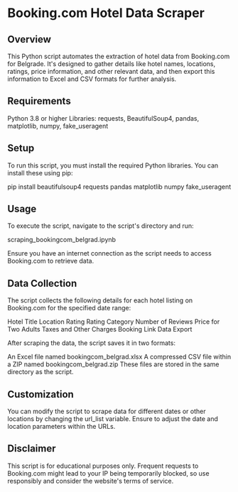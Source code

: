 # Booking.com Hotel Data Scraper

## Overview
This Python script automates the extraction of hotel data from Booking.com for Belgrade. It's designed to gather details like hotel names, locations, ratings, price information, and other relevant data, and then export this information to Excel and CSV formats for further analysis.

## Requirements
Python 3.8 or higher
Libraries: requests, BeautifulSoup4, pandas, matplotlib, numpy, fake_useragent

## Setup
To run this script, you must install the required Python libraries. You can install these using pip:

pip install beautifulsoup4 requests pandas matplotlib numpy fake_useragent


## Usage
To execute the script, navigate to the script's directory and run:

scraping_bookingcom_belgrad.ipynb

Ensure you have an internet connection as the script needs to access Booking.com to retrieve data.

## Data Collection
The script collects the following details for each hotel listing on Booking.com for the specified date range:

Hotel Title
Location
Rating
Rating Category
Number of Reviews
Price for Two Adults
Taxes and Other Charges
Booking Link
Data Export

After scraping the data, the script saves it in two formats:

An Excel file named bookingcom_belgrad.xlsx
A compressed CSV file within a ZIP named bookingcom_belgrad.zip
These files are stored in the same directory as the script.

## Customization
You can modify the script to scrape data for different dates or other locations by changing the url_list variable. Ensure to adjust the date and location parameters within the URLs.

## Disclaimer
This script is for educational purposes only. Frequent requests to Booking.com might lead to your IP being temporarily blocked, so use responsibly and consider the website's terms of service.
